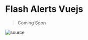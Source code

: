 # Flash Alerts Vuejs

> Coming Soon

![source](https://cloud.githubusercontent.com/assets/573227/22176499/ef8109d2-dfea-11e6-8106-f0aae313f6b3.gif)
